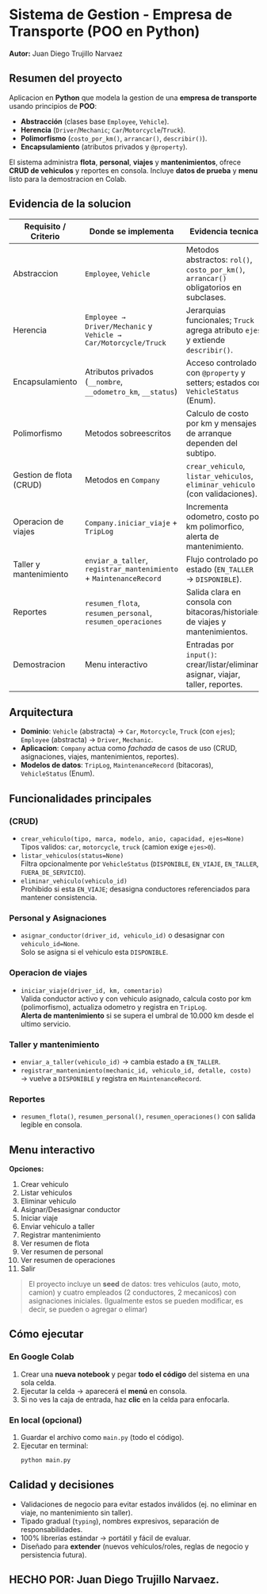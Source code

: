 # Sistema de Gestion - Empresa de Transporte (POO en Python)

**Autor:** Juan Diego Trujillo Narvaez  


## Resumen del proyecto
Aplicacion en **Python** que modela la gestion de una **empresa de transporte** usando principios de **POO**:
- **Abstracción** (clases base `Employee`, `Vehicle`).
- **Herencia** (`Driver`/`Mechanic`; `Car`/`Motorcycle`/`Truck`).
- **Polimorfismo** (`costo_por_km()`, `arrancar()`, `describir()`).
- **Encapsulamiento** (atributos privados y `@property`).

El sistema administra **flota**, **personal**, **viajes** y **mantenimientos**, ofrece **CRUD de vehiculos** y reportes en consola. Incluye **datos de prueba** y **menu** listo para la demostracion en Colab.


## Evidencia de la solucion

| Requisito / Criterio | Donde se implementa | Evidencia tecnica |
|---|---|---|
| Abstraccion | `Employee`, `Vehicle` | Metodos abstractos: `rol()`, `costo_por_km()`, `arrancar()` obligatorios en subclases. |
| Herencia | `Employee → Driver/Mechanic` y `Vehicle → Car/Motorcycle/Truck` | Jerarquias funcionales; `Truck` agrega atributo `ejes` y extiende `describir()`. |
| Encapsulamiento | Atributos privados (`__nombre`, `__odometro_km`, `__status`) | Acceso controlado con `@property` y setters; estados con `VehicleStatus` (Enum). |
| Polimorfismo | Metodos sobreescritos | Calculo de costo por km y mensajes de arranque dependen del subtipo. |
| Gestion de flota (CRUD) | Metodos en `Company` | `crear_vehiculo`, `listar_vehiculos`, `eliminar_vehiculo` (con validaciones). |
| Operacion de viajes | `Company.iniciar_viaje` + `TripLog` | Incrementa odometro, costo por km polimorfico, alerta de mantenimiento. |
| Taller y mantenimiento | `enviar_a_taller`, `registrar_mantenimiento` + `MaintenanceRecord` | Flujo controlado por estado (`EN_TALLER` → `DISPONIBLE`). |
| Reportes | `resumen_flota`, `resumen_personal`, `resumen_operaciones` | Salida clara en consola con bitacoras/historiales de viajes y mantenimientos. |
| Demostracion | Menu interactivo | Entradas por `input()`: crear/listar/eliminar, asignar, viajar, taller, reportes. |

## Arquitectura

- **Dominio**: `Vehicle` (abstracta) → `Car`, `Motorcycle`, `Truck` (con `ejes`); `Employee` (abstracta) → `Driver`, `Mechanic`.
- **Aplicacion**: `Company` actua como *fachada* de casos de uso (CRUD, asignaciones, viajes, mantenimientos, reportes).
- **Modelos de datos**: `TripLog`, `MaintenanceRecord` (bitacoras), `VehicleStatus` (Enum).

## Funcionalidades principales

### (CRUD)
- `crear_vehiculo(tipo, marca, modelo, anio, capacidad, ejes=None)`  
  Tipos validos: `car`, `motorcycle`, `truck` (camion exige `ejes>0`).
- `listar_vehiculos(status=None)`  
  Filtra opcionalmente por `VehicleStatus` (`DISPONIBLE`, `EN_VIAJE`, `EN_TALLER`, `FUERA_DE_SERVICIO`).
- `eliminar_vehiculo(vehiculo_id)`  
  Prohibido si esta `EN_VIAJE`; desasigna conductores referenciados para mantener consistencia.

### Personal y Asignaciones
- `asignar_conductor(driver_id, vehiculo_id)` o desasignar con `vehiculo_id=None`.  
  Solo se asigna si el vehiculo esta `DISPONIBLE`.

### Operacion de viajes
- `iniciar_viaje(driver_id, km, comentario)`  
  Valida conductor activo y con vehiculo asignado, calcula costo por km (polimorfismo), actualiza odometro y registra en `TripLog`.  
  **Alerta de mantenimiento** si se supera el umbral de 10.000 km desde el ultimo servicio.

### Taller y mantenimiento
- `enviar_a_taller(vehiculo_id)` → cambia estado a `EN_TALLER`.  
- `registrar_mantenimiento(mechanic_id, vehiculo_id, detalle, costo)` → vuelve a `DISPONIBLE` y registra en `MaintenanceRecord`.

### Reportes
- `resumen_flota()`, `resumen_personal()`, `resumen_operaciones()` con salida legible en consola.

## Menu interactivo 

**Opciones:**
1. Crear vehiculo  
2. Listar vehiculos  
3. Eliminar vehiculo  
4. Asignar/Desasignar conductor  
5. Iniciar viaje  
6. Enviar vehiculo a taller  
7. Registrar mantenimiento  
8. Ver resumen de flota  
9. Ver resumen de personal  
10. Ver resumen de operaciones  
0. Salir

> El proyecto incluye un **seed** de datos: tres vehiculos (auto, moto, camion) y cuatro empleados (2 conductores, 2 mecanicos) con asignaciones iniciales. (Igualmente estos se pueden modificar, es decir, se pueden o agregar o elimar)

## Cómo ejecutar

### En Google Colab
1. Crear una **nueva notebook** y pegar **todo el código** del sistema en una sola celda.
2. Ejecutar la celda → aparecerá el **menú** en consola.
3. Si no ves la caja de entrada, haz **clic** en la celda para enfocarla.

### En local (opcional)
1. Guardar el archivo como `main.py` (todo el código).
2. Ejecutar en terminal:
   ```bash
   python main.py
   ```

## Calidad y decisiones
- Validaciones de negocio para evitar estados inválidos (ej. no eliminar en viaje, no mantenimiento sin taller).
- Tipado gradual (`typing`), nombres expresivos, separación de responsabilidades.
- 100% librerías estándar → portátil y fácil de evaluar.
- Diseñado para **extender** (nuevos vehículos/roles, reglas de negocio y persistencia futura).


## HECHO POR: Juan Diego Trujillo Narvaez.  

